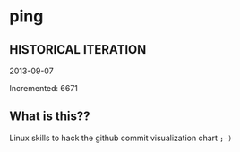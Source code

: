 # ping

## HISTORICAL ITERATION
2013-09-07

Incremented: 6671

## What is this?? 
Linux skills to hack the github commit visualization chart `;-)`
